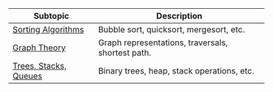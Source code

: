 | Subtopic                                 | Description                                               |
|------------------------------------------|-----------------------------------------------------------|
| [Sorting Algorithms](#)                  | Bubble sort, quicksort, mergesort, etc.                   |
| [Graph Theory](#)                        | Graph representations, traversals, shortest path.         |
| [Trees, Stacks, Queues](#)               | Binary trees, heap, stack operations, etc.                |
